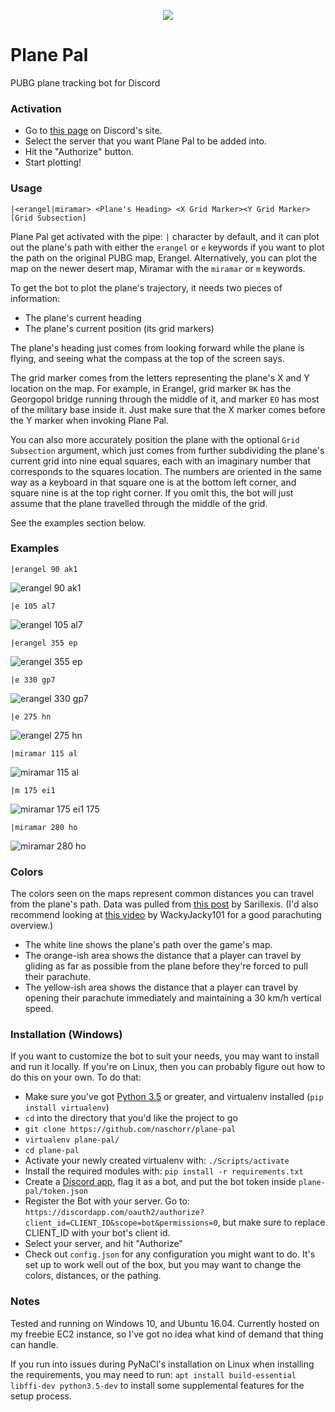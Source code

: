 <p align="center"><img src="https://raw.githubusercontent.com/naschorr/plane-pal/master/resources/avatar small.png"></p>

# Plane Pal
PUBG plane tracking bot for Discord

### Activation
- Go to [this page](https://discordapp.com/oauth2/authorize?client_id=361729535496028161&scope=bot&permissions=0) on Discord's site.
- Select the server that you want Plane Pal to be added into.
- Hit the "Authorize" button.
- Start plotting!

### Usage
`|<erangel|miramar> <Plane's Heading> <X Grid Marker><Y Grid Marker>[Grid Subsection]`

Plane Pal get activated with the pipe: `|` character by default, and it can plot out the plane's path with either the `erangel` or `e` keywords if you want to plot the path on the original PUBG map, Erangel. Alternatively, you can plot the map on the newer desert map, Miramar with the `miramar` or `m` keywords.

To get the bot to plot the plane's trajectory, it needs two pieces of information:
- The plane's current heading
- The plane's current position (its grid markers)

The plane's heading just comes from looking forward while the plane is flying, and seeing what the compass at the top of the screen says.

The grid marker comes from the letters representing the plane's X and Y location on the map. For example, in Erangel, grid marker `BK` has the Georgopol bridge running through the middle of it, and marker `EO` has most of the military base inside it. Just make sure that the X marker comes before the Y marker when invoking Plane Pal.

You can also more accurately position the plane with the optional `Grid Subsection` argument, which just comes from further subdividing the plane's current grid into nine equal squares, each with an imaginary number that corresponds to the squares location. The numbers are oriented in the same way as a keyboard in that square one is at the bottom left corner, and square nine is at the top right corner. If you omit this, the bot will just assume that the plane travelled through the middle of the grid.

See the examples section below.

### Examples
`|erangel 90 ak1`

![erangel 90 ak1](https://raw.githubusercontent.com/naschorr/plane-pal/master/resources/examples/erangel%2090%20ak1.jpeg)


`|e 105 al7`

![erangel 105 al7](https://raw.githubusercontent.com/naschorr/plane-pal/master/resources/examples/erangel%20105%20al7.jpeg)


`|erangel 355 ep`

![erangel 355 ep](https://raw.githubusercontent.com/naschorr/plane-pal/master/resources/examples/erangel%20355%20ep.jpeg)


`|e 330 gp7`

![erangel 330 gp7](https://raw.githubusercontent.com/naschorr/plane-pal/master/resources/examples/erangel%20330%20gp7.jpeg)


`|e 275 hn`

![erangel 275 hn](https://raw.githubusercontent.com/naschorr/plane-pal/master/resources/examples/erangel%20275%20hn.jpeg)


`|miramar 115 al`

![miramar 115 al](https://raw.githubusercontent.com/naschorr/plane-pal/master/resources/examples/miramar%20115%20al.jpeg)


`|m 175 ei1`

![miramar 175 ei1 175](https://raw.githubusercontent.com/naschorr/plane-pal/master/resources/examples/miramar%20175%20ei1.jpeg)


`|miramar 280 ho`

![miramar 280 ho](https://raw.githubusercontent.com/naschorr/plane-pal/master/resources/examples/miramar%20280%20ho.jpeg)

### Colors
The colors seen on the maps represent common distances you can travel from the plane's path. Data was pulled from [this post](https://www.reddit.com/r/PUBATTLEGROUNDS/comments/7sg1qm/parachuting_10_summary_of_changes/) by Sarillexis. (I'd also recommend looking at [this video](https://www.youtube.com/watch?v=worfS4pDkP4) by WackyJacky101 for a good parachuting overview.)

- The white line shows the plane's path over the game's map.
- The orange-ish area shows the distance that a player can travel by gliding as far as possible from the plane before they're forced to pull their parachute.
- The yellow-ish area shows the distance that a player can travel by opening their parachute immediately and maintaining a 30 km/h vertical speed.

### Installation (Windows)
If you want to customize the bot to suit your needs, you may want to install and run it locally. If you're on Linux, then you can probably figure out how to do this on your own. To do that:

- Make sure you've got [Python 3.5](https://www.python.org/downloads/) or greater, and virtualenv installed (`pip install virtualenv`)
- `cd` into the directory that you'd like the project to go
- `git clone https://github.com/naschorr/plane-pal`
- `virtualenv plane-pal/`
- `cd plane-pal`
- Activate your newly created virtualenv with: `./Scripts/activate`
- Install the required modules with: `pip install -r requirements.txt`
- Create a [Discord app](https://discordapp.com/developers/applications/me), flag it as a bot, and put the bot token inside `plane-pal/token.json`
- Register the Bot with your server. Go to: `https://discordapp.com/oauth2/authorize?client_id=CLIENT_ID&scope=bot&permissions=0`, but make sure to replace CLIENT_ID with your bot's client id.
- Select your server, and hit "Authorize"
- Check out `config.json` for any configuration you might want to do. It's set up to work well out of the box, but you may want to change the colors, distances, or the pathing.

### Notes
Tested and running on Windows 10, and Ubuntu 16.04.
Currently hosted on my freebie EC2 instance, so I've got no idea what kind of demand that thing can handle.

If you run into issues during PyNaCl's installation on Linux when installing the requirements, you may need to run: `apt install build-essential libffi-dev python3.5-dev` to install some supplemental features for the setup process.

